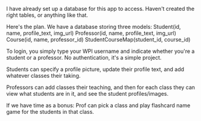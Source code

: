 I have already set up a database for this app to access. Haven't created the
right tables, or anything like that.

Here's the plan. We have a database storing three models:
    Student(id, name, profile_text, img_url)
    Professor(id, name, profile_text, img_url)
    Course(id, name, professor_id)
    StudentCourseMap(student_id, course_id)

To login, you simply type your WPI username and indicate whether you're a
student or a professor. No authentication, it's a simple project.

Students can specify a profile picture, update their profile text, and add
whatever classes their taking.

Professors can add classes their teaching, and then for each class they can view
what students are in it, and see the student profiles/images.

If we have time as a bonus: Prof can pick a class and play flashcard name game
for the students in that class.

